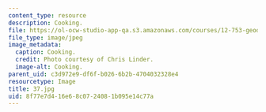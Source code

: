 ```yaml
---
content_type: resource
description: Cooking.
file: https://ol-ocw-studio-app-qa.s3.amazonaws.com/courses/12-753-geodynamics-seminar-spring-2006/8f77e7d416e68c0724081b095e14c77a_37.jpg
file_type: image/jpeg
image_metadata:
  caption: Cooking.
  credit: Photo courtesy of Chris Linder.
  image-alt: Cooking.
parent_uid: c3d972e9-df6f-b026-6b2b-4704032328e4
resourcetype: Image
title: 37.jpg
uid: 8f77e7d4-16e6-8c07-2408-1b095e14c77a
---
```

